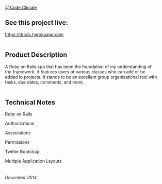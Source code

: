 [![Code Climate](https://codeclimate.com/github/dcuddhy/gCamp/badges/gpa.svg)](https://codeclimate.com/github/dcuddhy/gCamp)

## See this project live:
https://tbcdc.herokuapp.com
<br><br>


## Product Description

A Ruby on Rails app that has been the foundation of my understanding of the framework. It features users of various classes who can add or be added to projects. It stands to be an excellent group organizational tool with tasks, due dates, comments, and more.
<br><br>


## Technical Notes

Ruby on Rails

Authorizations

Associations

Permissions

Twitter Bootstrap

Multiple Application Layouts
<br><br>


###### December 2014  
